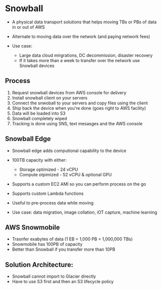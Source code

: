 # Snowball

- A physical data transport solutions that helps moving TBs or PBs of data in or out of AWS
- Alternate to moving data over the network (and paying network fees)

- Use case:
  - Large data cloud mirgrations, DC decommission, disaster recovery
  - If it takes more than a week to transfer over the network use Snowball devices


## Process

1. Request snowball devices from AWS console for delivery
2. Install snowball client on your servers
3. Connect the snwoball to your servers and copy files using the client 
4. Ship back the device when you're done (goes right to AWS facility)
5. Data will be loaded into S3 
6. Snowball completely wiped
7. Tracking is done using SNS, text mesasges and the AWS console

## Snowball Edge

- Snowball edge adds computional capability to the device
- 100TB capacity with either:
  - Storage optimized - 24 vCPU
  - Compute otpimized - 52 vCPU & optional GPU
- Supports a custom EC2 AMI so you can perform process on the go
- Supports custom Lambda functions

- Useful to pre-process data while moving 
- Use case: data migration, image collation, iOT capture, machine learning


## AWS Snowmobile

- Trasnfer exabytes of data (1 EB = 1,000 PB = 1,000,000 TBs)
- Snowmobile has 100PB of capacity 
- Better than Snowball if you transfer more than 10PB

## Solution Architecture:

- Snowball cannot import to Glacier directly
- Have to use S3 first and then an S3 lifecycle policy

 
